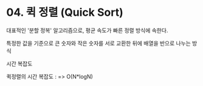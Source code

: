 # 04. 퀵 정렬 (Quick Sort)

대표적인 '분할 정복' 알고리즘으로, 평균 속도가 빠른 정렬 방식에 속한다.

특정한 값을 기준으로 큰 숫자와 작은 숫자를 서로 교환한 뒤에 배열을 반으로 나누는 방식 











시간 복잡도

퀵정렬의 시간 복잡도 : => O(N*logN)